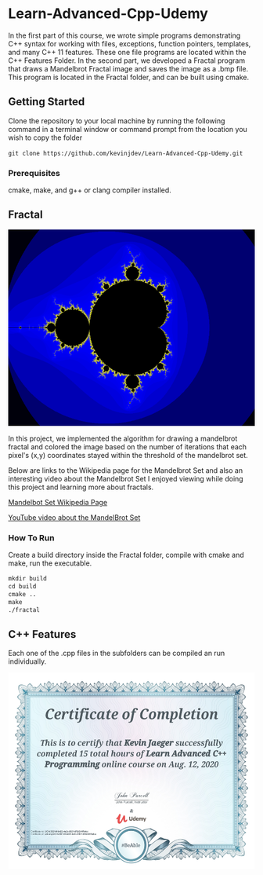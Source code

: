 # Learn-Advanced-Cpp-Udemy
In the first part of this course, we wrote simple programs demonstrating C++ syntax for working with files, exceptions, function pointers, templates, and many C++ 11 features. These one file programs are located within the C++ Features Folder. In the second part, we developed a Fractal program that draws a Mandelbrot Fractal image and saves the image as a .bmp file. This program is located in the Fractal folder, and can be built using cmake.

## Getting Started
Clone the repository to your local machine by running the following command in a terminal window or command prompt from the location you wish to copy the folder

`git clone https://github.com/kevinjdev/Learn-Advanced-Cpp-Udemy.git`

### Prerequisites
cmake, make, and g++ or clang compiler installed.

## Fractal
<img src="/media/mandelbrot.bmp" width="600" height="400" />

In this project, we implemented the algorithm for drawing a mandelbrot fractal and colored the image based on the number of iterations that each pixel's (x,y) coordinates stayed within the threshold of the mandelbrot set.

Below are links to the Wikipedia page for the Mandelbrot Set and also an interesting video about the Mandelbrot Set I enjoyed viewing while doing this project and learning more about fractals.

[Mandelbot Set Wikipedia Page](https://en.wikipedia.org/wiki/Mandelbrot_set)

[YouTube video about the MandelBrot Set](https://www.youtube.com/watch?v=56gzV0od6DU)

### How To Run
Create a build directory inside the Fractal folder, compile with cmake and make, run the executable.  
```
mkdir build
cd build
cmake ..
make
./fractal
```

## C++ Features
Each one of the .cpp files in the subfolders can be compiled an run individually. 

<img src="/media/certificate-kj.jpg" width="600" height="400" />
